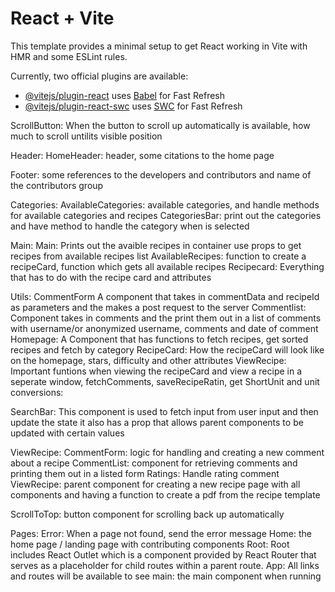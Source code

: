 # React + Vite

This template provides a minimal setup to get React working in Vite with HMR and some ESLint rules.

Currently, two official plugins are available:

- [@vitejs/plugin-react](https://github.com/vitejs/vite-plugin-react/blob/main/packages/plugin-react/README.md) uses [Babel](https://babeljs.io/) for Fast Refresh
- [@vitejs/plugin-react-swc](https://github.com/vitejs/vite-plugin-react-swc) uses [SWC](https://swc.rs/) for Fast Refresh

ScrollButton:
When the button to scroll up automatically is available, how much to scroll untilits visible position

Header:
HomeHeader:
header, some citations to the home page

Footer:
some references to the developers and contributors and name of the contributors group

Categories:
AvailableCategories:
available categories, and handle methods for available categories and recipes
CategoriesBar:
print out the categories and have method to handle the category when is selected

Main:
Main:
Prints out the avaible recipes in container use props to get recipes from available recipes list
AvailableRecipes:
function to create a recipeCard, function which gets all available recipes
Recipecard:
Everything that has to do with the recipe card and attributes

Utils:
CommentForm
A component that takes in commentData and recipeId as parameters and the makes a post request to the server
Commentlist:
Component takes in comments and the print them out in a list of comments with username/or anonymized username, comments and date of comment
Homepage:
A Component that has functions to fetch recipes, get sorted recipes and fetch by category
RecipeCard:
How the recipeCard will look like on the homepage, stars, difficulty and other attributes
ViewRecipe:
Important funtions when viewing the recipeCard and view a recipe in a seperate window, fetchComments, saveRecipeRatin, get ShortUnit and unit conversions:

SearchBar:
This component is used to fetch input from user input and then update the state
it also has a prop that allows parent components to be updated with certain values

ViewRecipe:
CommentForm:
logic for handling and creating a new comment about a recipe
CommentList:
component for retrieving comments and printing them out in a listed form
Ratings:
Handle rating comment
ViewRecipe:
parent component for creating a new recipe page with all components and having a function to create a pdf from the recipe template

ScrollToTop:
button component for scrolling back up automatically

Pages:
Error:
When a page not found, send the error message
Home:
the home page / landing page with contributing components
Root:
Root includes React Outlet which is a component provided by React Router that serves as a placeholder for child routes within a parent route.
App:
All links and routes will be available to see
main:
the main component when running
